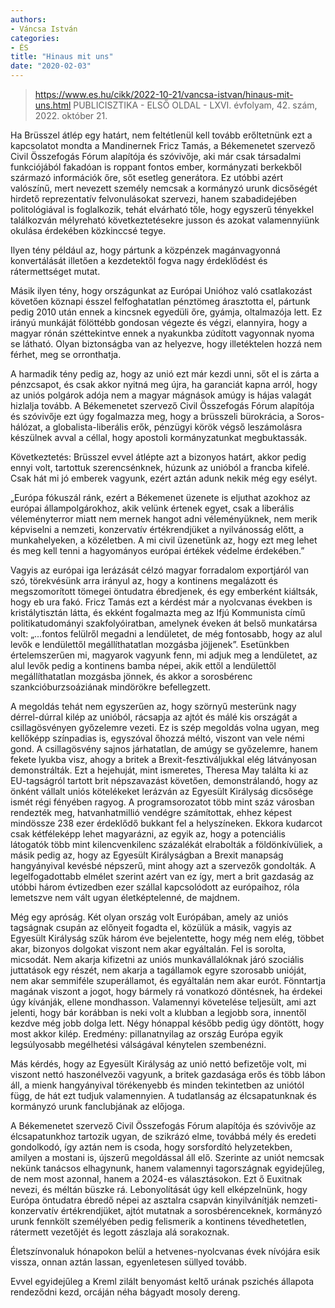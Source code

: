 ```yaml
---
authors:
- Váncsa István
categories:
- ÉS
title: "Hinaus mit uns"
date: "2020-02-03"
---
```


> https://www.es.hu/cikk/2022-10-21/vancsa-istvan/hinaus-mit-uns.html
> PUBLICISZTIKA - ELSŐ OLDAL - LXVI. évfolyam, 42. szám, 2022. október 21.

Ha Brüsszel átlép egy határt, nem feltétlenül kell tovább erőltetnünk ezt a kapcsolatot  mondta a Mandinernek Fricz Tamás, a Békemenetet szervező Civil Összefogás Fórum alapítója és szóvivője, aki már csak társadalmi funkciójából fakadóan is roppant fontos ember, kormányzati berkekből származó információk őre, sőt esetleg generátora. Ez utóbbi azért valószínű, mert nevezett személy nemcsak a kormányzó urunk dicsőségét hirdető reprezentatív felvonulásokat szervezi, hanem szabadidejében politológiával is foglalkozik, tehát elvárható tőle, hogy egyszerű tényekkel találkozván mélyreható következtetésekre jusson és azokat valamennyiünk okulása érdekében közkinccsé tegye.

Ilyen tény például az, hogy pártunk a közpénzek magánvagyonná konvertálását illetően a kezdetektől fogva nagy érdeklődést és rátermettséget mutat.

Másik ilyen tény, hogy országunkat az Európai Unióhoz való csatlakozást követően köznapi ésszel felfoghatatlan pénztömeg árasztotta el, pártunk pedig 2010 után ennek a kincsnek egyedüli őre, gyámja, oltalmazója lett. Ez irányú munkáját fölöttébb gondosan végezte és végzi, elannyira, hogy a magyar rónán széttekintve ennek a nyakunkba zúdított vagyonnak nyoma se látható. Olyan biztonságba van az helyezve, hogy illetéktelen hozzá nem férhet, meg se orronthatja.

A harmadik tény pedig az, hogy az unió ezt már kezdi unni, sőt el is zárta a pénzcsapot, és csak akkor nyitná meg újra, ha garanciát kapna arról, hogy az uniós polgárok adója nem a magyar mágnások amúgy is hájas valagát hizlalja tovább. A Békemenetet szervező Civil Összefogás Fórum alapítója és szóvivője ezt úgy fogalmazza meg, hogy a brüsszeli bürokrácia, a Soros-hálózat, a globalista-liberális erők, pénzügyi körök végső leszámolásra készülnek avval a céllal, hogy apostoli kormányzatunkat megbuktassák.

Következtetés: Brüsszel evvel átlépte azt a bizonyos határt, akkor pedig ennyi volt, tartottuk szerencsénknek, húzunk az unióból a francba kifelé. Csak hát mi jó emberek vagyunk, ezért aztán adunk nekik még egy esélyt.

„Európa fókuszál ránk, ezért a Békemenet üzenete is eljuthat azokhoz az európai állampolgárokhoz, akik velünk értenek egyet, csak a liberális véleményterror miatt nem mernek hangot adni véleményüknek, nem merik képviselni a nemzeti, konzervatív értékrendjüket a nyilvánosság előtt, a munkahelyeken, a közéletben. A mi civil üzenetünk az, hogy ezt meg lehet és meg kell tenni a hagyományos európai értékek védelme érdekében.”

Vagyis az európai iga lerázását célzó magyar forradalom exportjáról van szó, törekvésünk arra irányul az, hogy a kontinens megalázott és megszomorított tömegei öntudatra ébredjenek, és egy emberként kiáltsák, hogy eb ura fakó. Fricz Tamás ezt a kérdést már a nyolcvanas években is kristálytisztán látta, és ekként fogalmazta meg az Ifjú Kommunista című politikatudományi szakfolyóiratban, amelynek éveken át belső munkatársa volt: „...fontos felülről megadni a lendületet, de még fontosabb, hogy az alul levők e lendülettől megállíthatatlan mozgásba jöjjenek”. Esetünkben értelemszerűen mi, magyarok vagyunk fenn, mi adjuk meg a lendületet, az alul levők pedig a kontinens bamba népei, akik ettől a lendülettől megállíthatatlan mozgásba jönnek, és akkor a sorosbérenc szankcióburzsoáziának mindörökre befellegzett.

A megoldás tehát nem egyszerűen az, hogy szörnyű mesterünk nagy dérrel-dúrral kilép az unióból, rácsapja az ajtót és málé kis országát a csillagösvényen győzelemre vezeti. Ez is szép megoldás volna ugyan, meg kellőképp színpadias is, egyszóval őhozzá méltó, viszont van vele némi gond. A csillagösvény sajnos járhatatlan, de amúgy se győzelemre, hanem fekete lyukba visz, ahogy a britek a Brexit-fesztiváljukkal elég látványosan demonstrálták. Ezt a hejehuját, mint ismeretes, Theresa May találta ki az EU-tagságról tartott brit népszavazást követően, demonstrálandó, hogy az önként vállalt uniós kötelékeket lerázván az Egyesült Királyság dicsősége ismét régi fényében ragyog. A programsorozatot több mint száz városban rendezték meg, hatvanhatmillió vendégre számítottak, ehhez képest mindössze 238 ezer érdeklődő bukkant fel a helyszíneken. Ekkora kudarcot csak kétféleképp lehet magyarázni, az egyik az, hogy a potenciális látogatók több mint kilencvenkilenc százalékát elrabolták a földönkívüliek, a másik pedig az, hogy az Egyesült Királyságban a Brexit manapság hangyányival kevésbé népszerű, mint ahogy azt a szervezők gondolták. A legelfogadottabb elmélet szerint azért van ez így, mert a brit gazdaság az utóbbi három évtizedben ezer szállal kapcsolódott az európaihoz, róla lemetszve nem vált ugyan életképtelenné, de majdnem.

Még egy apróság. Két olyan ország volt Európában, amely az uniós tagságnak csupán az előnyeit fogadta el, közülük a másik, vagyis az Egyesült Királyság szűk három éve bejelentette, hogy még nem elég, többet akar, bizonyos dolgokat viszont nem akar egyáltalán. Fel is sorolta, micsodát. Nem akarja kifizetni az uniós munkavállalóknak járó szociális juttatások egy részét, nem akarja a tagállamok egyre szorosabb unióját, nem akar semmiféle szuperállamot, és egyáltalán nem akar eurót. Fönntartja magának viszont a jogot, hogy bármely rá vonatkozó döntésnek, ha érdekei úgy kívánják, ellene mondhasson. Valamennyi követelése teljesült, ami azt jelenti, hogy bár korábban is neki volt a klubban a legjobb sora, innentől kezdve még jobb dolga lett. Négy hónappal később pedig úgy döntött, hogy most akkor kilép. Eredmény: pillanatnyilag az ország Európa egyik legsúlyosabb megélhetési válságával kénytelen szembenézni.

Más kérdés, hogy az Egyesült Királyság az unió nettó befizetője volt, mi viszont nettó haszonélvezői vagyunk, a britek gazdasága erős és több lábon áll, a mienk hangyányival törékenyebb és minden tekintetben az uniótól függ, de hát ezt tudjuk valamennyien. A tudatlanság az élcsapatunknak és kormányzó urunk fanclubjának az előjoga.

A Békemenetet szervező Civil Összefogás Fórum alapítója és szóvivője az élcsapatunkhoz tartozik ugyan, de szikrázó elme, továbbá mély és eredeti gondolkodó, így aztán nem is csoda, hogy sorsfordító helyzetekben, amilyen a mostani is, újszerű megoldással áll elő. Szerinte az uniót nemcsak nekünk tanácsos elhagynunk, hanem valamennyi tagországnak egyidejűleg, de nem most azonnal, hanem a 2024-es választásokon. Ezt ő Euxitnak nevezi, és méltán büszke rá. Lebonyolítását úgy kell elképzelnünk, hogy Európa öntudatra ébredő népei az asztalra csapván kinyilvánítják nemzeti-konzervatív értékrendjüket, ajtót mutatnak a sorosbérenceknek, kormányzó urunk fennkölt személyében pedig felismerik a kontinens tévedhetetlen, rátermett vezetőjét és legott zászlaja alá sorakoznak.

Életszínvonaluk hónapokon belül a hetvenes-nyolcvanas évek nívójára esik vissza, onnan aztán lassan, egyenletesen süllyed tovább.

Evvel egyidejűleg a Kreml zilált benyomást keltő urának pszichés állapota rendeződni kezd, orcáján néha bágyadt mosoly dereng.
